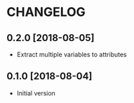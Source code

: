 # CHANGELOG

## 0.2.0 [2018-08-05]
- Extract multiple variables to attributes 

## 0.1.0 [2018-08-04]
- Initial version